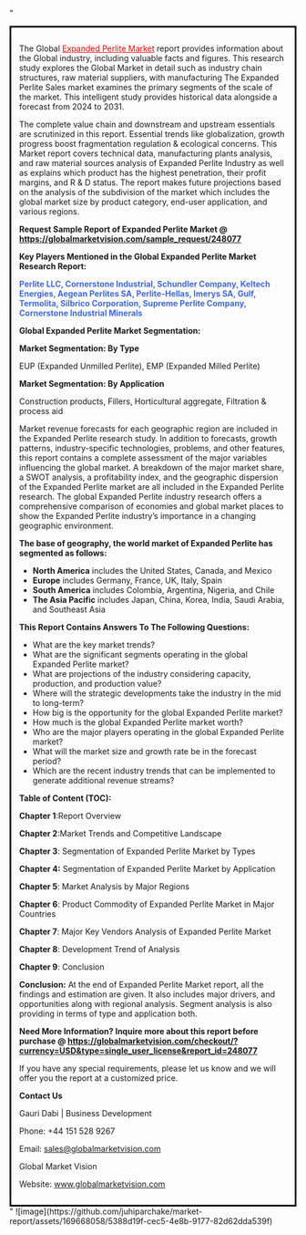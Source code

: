 "<div style='border: 3px solid black; padding: 1em;'>

The Global <a style='color: #ff0000;' href='https://globalmarketvision.com/reports/global-expanded-perlite-market/248077'>Expanded Perlite Market</a> report provides information about the Global industry, including valuable facts and figures. This research study explores the Global Market in detail such as industry chain structures, raw material suppliers, with manufacturing The Expanded Perlite Sales market examines the primary segments of the scale of the market. This intelligent study provides historical data alongside a forecast from 2024 to 2031.

The complete value chain and downstream and upstream essentials are scrutinized in this report. Essential trends like globalization, growth progress boost fragmentation regulation &amp; ecological concerns. This Market report covers technical data, manufacturing plants analysis, and raw material sources analysis of Expanded Perlite Industry as well as explains which product has the highest penetration, their profit margins, and R &amp; D status. The report makes future projections based on the analysis of the subdivision of the market which includes the global market size by product category, end-user application, and various regions.

<strong>Request Sample Report of Expanded Perlite Market @</strong><strong> <a style='color: #ff0000;' href='https://globalmarketvision.com/sample_request/248077?utm_source=linkedinPulse&utm_medium=Juhi&utm_campaign=Juhi'><strong>https://globalmarketvision.com/sample_request/248077</strong></a></strong>

<strong>Key Players Mentioned in the Global Expanded Perlite Market Research Report:</strong>

<strong style='color: #4169e1;'>Perlite LLC, Cornerstone Industrial, Schundler Company, Keltech Energies, Aegean Perlites SA, Perlite-Hellas, Imerys SA, Gulf, Termolita, Silbrico Corporation, Supreme Perlite Company, Cornerstone Industrial Minerals</strong>

<strong>Global Expanded Perlite Market Segmentation:</strong>

<strong>Market Segmentation: By Type</strong>

EUP (Expanded Unmilled Perlite), EMP (Expanded Milled Perlite)

<strong>Market Segmentation: By Application</strong>

Construction products, Fillers, Horticultural aggregate, Filtration & process aid

Market revenue forecasts for each geographic region are included in the Expanded Perlite research study. In addition to forecasts, growth patterns, industry-specific technologies, problems, and other features, this report contains a complete assessment of the major variables influencing the global market. A breakdown of the major market share, a SWOT analysis, a profitability index, and the geographic dispersion of the Expanded Perlite market are all included in the Expanded Perlite research. The global Expanded Perlite industry research offers a comprehensive comparison of economies and global market places to show the Expanded Perlite industry’s importance in a changing geographic environment.

<strong>The base of geography, the world market of Expanded Perlite has segmented as follows:</strong>
<ul>
  <li><strong>North America</strong> includes the United States, Canada, and Mexico</li>
  <li><strong>Europe</strong> includes Germany, France, UK, Italy, Spain</li>
  <li><strong>South America</strong> includes Colombia, Argentina, Nigeria, and Chile</li>
  <li><strong>The Asia Pacific</strong> includes Japan, China, Korea, India, Saudi Arabia, and Southeast Asia</li>
</ul>
<strong>This Report Contains Answers To The Following Questions:</strong>
<ul>
  <li>What are the key market trends?</li>
  <li>What are the significant segments operating in the global Expanded Perlite market?</li>
  <li>What are projections of the industry considering capacity, production, and production value?</li>
  <li>Where will the strategic developments take the industry in the mid to long-term?</li>
  <li>How big is the opportunity for the global Expanded Perlite market?</li>
  <li>How much is the global Expanded Perlite market worth?</li>
  <li>Who are the major players operating in the global Expanded Perlite market?</li>
  <li>What will the market size and growth rate be in the forecast period?</li>
  <li>Which are the recent industry trends that can be implemented to generate additional revenue streams?</li>
</ul>
<strong>Table of Content (TOC): </strong>

<strong>Chapter 1</strong>:Report Overview

<strong>Chapter 2</strong>:Market Trends and Competitive Landscape

<strong>Chapter 3</strong>: Segmentation of Expanded Perlite Market by Types

<strong>Chapter 4:</strong> Segmentation of Expanded Perlite Market by Application

<strong>Chapter 5</strong>: Market Analysis by Major Regions

<strong>Chapter 6</strong>: Product Commodity of Expanded Perlite Market in Major Countries

<strong>Chapter 7</strong>: Major Key Vendors Analysis of Expanded Perlite Market

<strong>Chapter 8</strong>: Development Trend of Analysis

<strong>Chapter 9</strong>: Conclusion

<strong>Conclusion:</strong> At the end of Expanded Perlite Market report, all the findings and estimation are given. It also includes major drivers, and opportunities along with regional analysis. Segment analysis is also providing in terms of type and application both.

<strong>Need More Information? Inquire more about this report before purchase @ <strong><a style='color: #ff0000;' href='https://globalmarketvision.com/checkout/?currency=USD&type=single_user_license&report_id=248077?utm_source=linkedinPulse&utm_medium=Juhi&utm_campaign=Juhi'>https://globalmarketvision.com/checkout/?currency=USD&type=single_user_license&report_id=248077</a></strong>
</strong>

If you have any special requirements, please let us know and we will offer you the report at a customized price.

<strong>Contact Us</strong>

Gauri Dabi | Business Development

Phone: +44 151 528 9267

Email: <a href='mailto:sales@globalmarketvision.com'>sales@globalmarketvision.com</a>

Global Market Vision

Website: <a href='http://www.globalmarketvision.com/'>www.globalmarketvision.com</a>

</div>"
![image](https://github.com/juhiparchake/market-report/assets/169668058/5388d19f-cec5-4e8b-9177-82d62dda539f)
